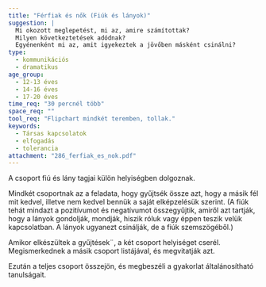 ```yaml
---
title: "Férfiak és nők (Fiúk és lányok)"
suggestion: | 
  Mi okozott meglepetést, mi az, amire számítottak?
  Milyen következtetések adódnak?
  Egyénenként mi az, amit igyekeztek a jövőben másként csinálni?
type:
  - kommunikációs
  - dramatikus
age_group:
  - 12-13 éves
  - 14-16 éves
  - 17-20 éves
time_req: "30 percnél több"
space_req: ""
tool_req: "Flipchart mindkét teremben, tollak."
keywords: 
  - Társas kapcsolatok
  - elfogadás
  - tolerancia
attachment: "286_ferfiak_es_nok.pdf"
---
```


A csoport fiú és lány tagjai külön helyiségben dolgoznak.

Mindkét csoportnak az a feladata, hogy gyűjtsék össze azt, hogy a másik fél mit kedvel, illetve nem kedvel bennük a saját elképzelésük szerint. (A fiúk tehát mindazt a pozitívumot és negatívumot összegyűjtik, amiről azt tartják, hogy a lányok gondolják, mondják, hiszik róluk vagy éppen teszik velük kapcsolatban. A lányok ugyanezt csinálják, de a fiúk szemszögéből.)

Amikor elkészültek a gyűjtések¨, a két csoport helyiséget cserél. Megismerkednek a másik csoport listájával, és megvitatják azt.

Ezután a teljes csoport összejön, és megbeszéli a gyakorlat általánosítható tanulságait.
  
  
